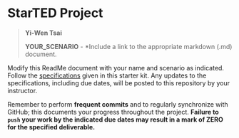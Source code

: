 # StarTED Project

> **Yi-Wen Tsai**
>
> **YOUR_SCENARIO** - *Include a link to the appropriate markdown (.md) document.

Modify this ReadMe document with your name and scenario as indicated. Follow the [specifications](./Specs/ReadMe.md) given in this starter kit. Any updates to the specifications, including due dates, will be posted to this repository by your instructor.

Remember to perform **frequent commits** and to regularly synchronize with GitHub; this documents your progress throughout the project. **Failure to `push` your work by the indicated due dates may result in a mark of ZERO for the specified deliverable.**
